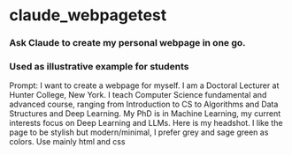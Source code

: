 # claude_webpagetest
### Ask Claude to create my personal webpage in one go.  
### Used as illustrative example for students


Prompt: I want to create a webpage for myself. I am a Doctoral Lecturer at Hunter College, New York. I teach Computer Science fundamental and advanced course, ranging from Introduction to CS to Algorithms and Data Structures and Deep Learning. My PhD is in Machine Learning, my current interests focus on Deep Learning and LLMs. Here is my headshot. I like the page to be stylish but modern/minimal, I prefer grey and sage green as colors. Use mainly html and css
